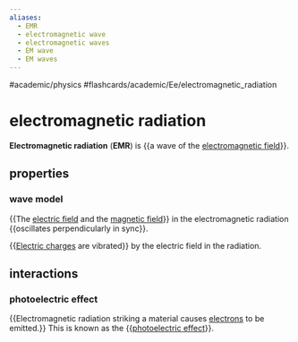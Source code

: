 ```yaml
---
aliases:
  - EMR
  - electromagnetic wave
  - electromagnetic waves
  - EM wave
  - EM waves
---
```


#academic/physics #flashcards/academic/Ee/electromagnetic_radiation

# electromagnetic radiation

__Electromagnetic radiation__ (__EMR__) is {{a wave of the [electromagnetic field](electromagnetic%20field.md)}}.

## properties

### wave model

{{The [electric field](electric%20field.md) and the [magnetic field](magnetic%20field.md)}} in the electromagnetic radiation {{oscillates perpendicularly in sync}}.

{{[Electric charges](electric%20charge.md) are vibrated}} by the electric field in the radiation.

## interactions

### photoelectric effect

{{Electromagnetic radiation striking a material causes [electrons](electron.md) to be emitted.}} This is known as the {{[photoelectric effect](photoelectric%20effect.md)}}.
